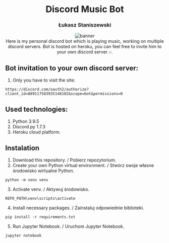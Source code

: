 <h1 align="center">Discord Music Bot</h1>
<h3 align="center">Łukasz Staniszewski</h1>

<div align="center">
<img src="https://user-images.githubusercontent.com/59453698/137017156-6e49745c-2c40-4d30-9abb-f2885e4afe25.gif" alt="banner">

</div>

<div align="center">
  Here is my personal discord bot which is playing music, working on multiple discord servers. Bot is hosted on heroku, you can feel free to invite him to your own discord server 🎶.
</div>

## Bot invitation to your own discord server:
1. Only you have to visit the site:
```
https://discord.com/oauth2/authorize?client_id=889117583935148102&scope=bot&permissions=0
```

## Used technologies:
1. Python 3.9.5
2. Discord.py 1.7.3
2. Heroku cloud platform.

## Instalation

1. Download this repository. / Pobierz repozytorium.
2. Create your own Python virtual environment. / Stwórz swoje własne środowisko wirtualne Python.

``` 
python -m venv venv
```

3. Activate venv. / Aktywuj środowisko.

``` 
REPO_PATH\venv\scripts\activate 
```

4. Install necessary packages. / Zainstaluj odpowiednie biblioteki.

``` 
pip install -r requirements.txt 
```

5. Run Jupyter Notebook. / Uruchom Jupyter Notebook.

``` 
jupyter notebook 
```
